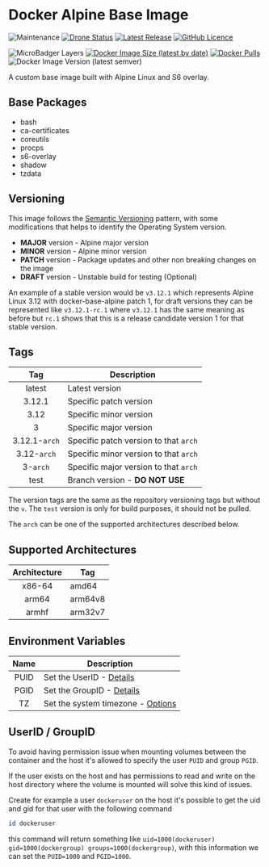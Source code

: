 # Docker Alpine Base Image

![Maintenance](https://img.shields.io/maintenance/yes/2020?style=plastic) [![Drone Status](https://img.shields.io/drone/build/fabiodcorreia/docker-base-alpine?style=plastic)](https://cloud.drone.io/fabiodcorreia/docker-base-alpine) [![Latest Release](https://img.shields.io/github/v/release/fabiodcorreia/docker-base-alpine?style=plastic)](https://github.com/fabiodcorreia/docker-base-alpine/releases/latest) [![GitHub Licence](https://img.shields.io/github/license/fabiodcorreia/docker-base-alpine?style=plastic)](https://github.com/fabiodcorreia/docker-base-alpine/blob/master/LICENSE)


![MicroBadger Layers](https://img.shields.io/microbadger/layers/fabiodcorreia/base-alpine?style=plastic) [![Docker Image Size (latest by date)](https://img.shields.io/docker/image-size/fabiodcorreia/base-alpine?style=plastic)](https://hub.docker.com/r/fabiodcorreia/base-alpine) [![Docker Pulls](https://img.shields.io/docker/pulls/fabiodcorreia/base-alpine?style=plastic)](https://hub.docker.com/r/fabiodcorreia/base-alpine) ![Docker Image Version (latest semver)](https://img.shields.io/docker/v/fabiodcorreia/base-alpine?sort=semver&style=plastic)

A custom base image built with Alpine Linux and S6 overlay.

## Base Packages

- bash
- ca-certificates
- coreutils
- procps
- s6-overlay
- shadow
- tzdata

## Versioning

This image follows the [Semantic Versioning](https://semver.org/) pattern, with some modifications that helps to identify the Operating System version.

- **MAJOR** version - Alpine major version
- **MINOR** version - Alpine minor version
- **PATCH** version - Package updates and other non breaking changes on the image
- **DRAFT** version - Unstable build for testing (Optional)

An example of a stable version would be `v3.12.1` which represents Alpine Linux 3.12 with docker-base-alpine patch 1, for draft versions they can be represented like `v3.12.1-rc.1`
where `v3.12.1` has the same meaning as before but `rc.1` shows that this is a release candidate version 1 for that stable version.

## Tags

| Tag | Description |
| :----: | --- |
| latest | Latest version |
| 3.12.1 | Specific patch version |
| 3.12 | Specific minor version |
| 3 | Specific major version |
| 3.12.1-`arch` | Specific patch version to that `arch` |
| 3.12-`arch` | Specific minor version to that `arch` |
| 3-`arch` | Specific major version to that `arch` |
| test | Branch version - **DO NOT USE** |

The version tags are the same as the repository versioning tags but without the `v`. The `test` version is only for build purposes, it should not be pulled.

The `arch` can be one of the supported architectures described below.

## Supported Architectures

| Architecture | Tag |
| :----: | --- |
| x86-64 | amd64 |
| arm64 | arm64v8 |
| armhf | arm32v7 |


## Environment Variables

| Name | Description |
| :----: | --- |
| PUID | Set the UserID - [Details](#userid--groupid) |
| PGID | Set the GroupID - [Details](#userid--groupid) |
| TZ | Set the system timezone - [Options](https://en.wikipedia.org/wiki/List_of_tz_database_time_zones#List) |

## UserID / GroupID

To avoid having permission issue when mounting volumes between the container and the host it's allowed to specify the user `PUID` and group `PGID`.

If the user exists on the host and has permissions to read and write on the host directory where the volume is mounted will solve this kind of issues.

Create for example a user `dockeruser` on the host it's possible to get the uid and gid for that user with the following command

``` bash
id dockeruser
```
this command will return something like `uid=1000(dockeruser) gid=1000(dockergroup) groups=1000(dockergroup)`, with this information we can set the `PUID=1000` and `PGID=1000`.




